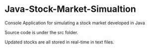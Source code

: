 # Java-Stock-Market-Simualtion

Console Application for simulating a stock market developed in Java

Source code is under the src folder.

Updated stocks are all stored in real-time in text files.
